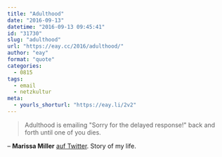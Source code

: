 ```yaml
---
title: "Adulthood"
date: "2016-09-13"
datetime: "2016-09-13 09:45:41"
id: "31730"
slug: "adulthood"
url: "https://eay.cc/2016/adulthood/"
author: "eay"
format: "quote"
categories:
  - 0815
tags:
  - email
  - netzkultur
meta:
  - yourls_shorturl: "https://eay.li/2v2"
---
```


> Adulthood is emailing "Sorry for the delayed response!" back and forth until one of you dies.

– **Marissa Miller** [auf Twitter](https://twitter.com/Marissa__Miller/status/703085321643278336). Story of my life.
